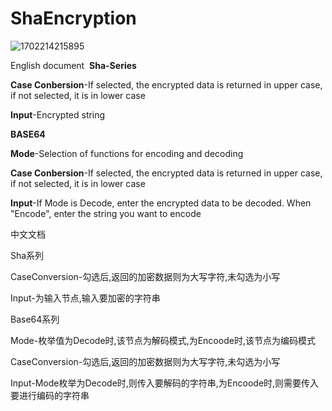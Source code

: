 # ShaEncryption
![1702214215895](https://github.com/s16650340002/ShaEncryption/assets/114479287/66f7cbf9-092a-41cd-90f9-4f31fbbaa205) 


English document 
**Sha-Series**

**Case Conbersion**-If selected, the encrypted data is returned in upper case, if not selected, it is in lower case

**Input**-Encrypted string

**BASE64**

**Mode**-Selection of functions for encoding and decoding 

**Case Conbersion**-If selected, the encrypted data is returned in upper case, if not selected, it is in lower case 

**Input**-If Mode is Decode, enter the encrypted data to be decoded. When "Encode", enter the string you want to encode 

中文文档

Sha系列

CaseConversion-勾选后,返回的加密数据则为大写字符,未勾选为小写

Input-为输入节点,输入要加密的字符串

Base64系列

Mode-枚举值为Decode时,该节点为解码模式,为Encoode时,该节点为编码模式

CaseConversion-勾选后,返回的加密数据则为大写字符,未勾选为小写

Input-Mode枚举为Decode时,则传入要解码的字符串,为Encoode时,则需要传入要进行编码的字符串
